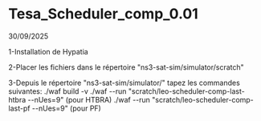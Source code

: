 # Tesa_Scheduler_comp_0.01
30/09/2025

1-Installation de Hypatia

2-Placer les fichiers dans le répertoire "ns3-sat-sim/simulator/scratch"

3-Depuis le répertoire "ns3-sat-sim/simulator/" tapez les commandes suivantes:
./waf build -v
./waf --run "scratch/leo-scheduler-comp-last-htbra --nUes=9" (pour HTBRA)
./waf --run "scratch/leo-scheduler-comp-last-pf --nUes=9" (pour PF)


